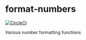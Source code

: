 # format-numbers

[![CircleCI](https://circleci.com/gh/agrafix/format-numbers.svg?style=svg)](https://circleci.com/gh/agrafix/format-numbers)

Various number formatting functions
